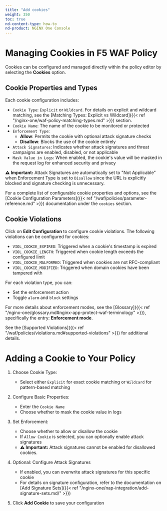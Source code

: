 ```yaml
---
title: "Add cookies"
weight: 350
toc: true
nd-content-type: how-to
nd-product: NGINX One Console
---
```


# Managing Cookies in F5 WAF Policy
Cookies can be configured and managed directly within the policy editor by selecting the **Cookies** option.

## Cookie Properties and Types
Each cookie configuration includes:
- `Cookie Type`: `Explicit` or `Wildcard`. For details on explicit and wildcard matching, see the [Matching Types: Explicit vs Wildcard]({{< ref "/nginx-one/waf-policy-matching-types.md" >}}) section.
- `Cookie Name`: The name of the cookie to be monitored or protected
- `Enforcement Type`: 
  - **Allow**: Permits the cookie with optional attack signature checks
  - **Disallow**: Blocks the use of the cookie entirely
- `Attack Signatures`: Indicates whether attack signatures and threat campaigns are enabled, disabled, or not applicable
- `Mask Value in Logs`: When enabled, the cookie's value will be masked in the request log for enhanced security and privacy

**⚠️ Important:** Attack Signatures are automatically set to "Not Applicable" when Enforcement Type is set to `Disallow` since the URL is explicitly blocked and signature checking is unnecessary.

For a complete list of configurable cookie properties and options, see the [Cookie Configuration Parameters]({{< ref "/waf/policies/parameter-reference.md" >}}) documentation under the `cookies` section.

## Cookie Violations
Click on **Edit Configuration** to configure cookie violations. The following violations can be configured for cookies:

- `VIOL_COOKIE_EXPIRED`: Triggered when a cookie's timestamp is expired
- `VIOL_COOKIE_LENGTH`: Triggered when cookie length exceeds the configured limit
- `VIOL_COOKIE_MALFORMED`: Triggered when cookies are not RFC-compliant
- `VIOL_COOKIE_MODIFIED`: Triggered when domain cookies have been tampered with

For each violation type, you can:
- Set the enforcement action
- Toggle `alarm` and `block` settings

For more details about enforcement modes, see the [Glossary]({{< ref "/nginx-one/glossary.md#nginx-app-protect-waf-terminology" >}}), specifically the entry: **Enforcement mode**.

See the [Supported Violations]({{< ref "/waf/policies/violations.md#supported-violations" >}}) for additional details.

# Adding a Cookie to Your Policy

1. Choose Cookie Type:
   - Select either `Explicit` for exact cookie matching or `Wildcard` for pattern-based matching

1. Configure Basic Properties:
   - Enter the `Cookie Name`
   - Choose whether to mask the cookie value in logs

1. Set Enforcement:
   - Choose whether to allow or disallow the cookie
   - If `Allow Cookie` is selected, you can optionally enable attack signatures
   - **⚠️ Important:** Attack signatures cannot be enabled for disallowed cookies.

1. Optional: Configure Attack Signatures
   - If enabled, you can overwrite attack signatures for this specific cookie
   - For details on signature configuration, refer to the documentation on [Add Signature Sets]({{< ref "/nginx-one/nap-integration/add-signature-sets.md/" >}})

1. Click **Add Cookie** to save your configuration
